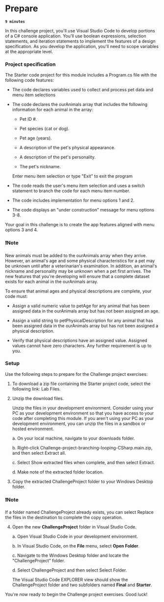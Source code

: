 # Prepare


**`9 minutes`**

In this challenge project, you'll use Visual Studio Code to develop portions of a C# console application. You'll use boolean expressions, selection statements, and iteration statements to implement the features of a design specification. As you develop the application, you'll need to scope variables at the appropriate level.

### Project specification

The Starter code project for this module includes a Program.cs file with the following code features:


- The code declares variables used to collect and process pet data and menu item selections

- The code declares the ourAnimals array that includes the following information for each animal in the array:

    - Pet ID #.
    
    - Pet species (cat or dog).
    
    - Pet age (years).
    
    - A description of the pet's physical appearance.
    
    - A description of the pet's personality.
    
    - The pet's nickname.

    Enter menu item selection or type "Exit" to exit the program

- The code reads the user's menu item selection and uses a switch statement to branch the code for each menu item number.

- The code includes implementation for menu options 1 and 2.

- The code displays an "under construction" message for menu options 3-8.

Your goal in this challenge is to create the app features aligned with menu options 3 and 4.

### ❗Note

New animals must be added to the ourAnimals array when they arrive. However, an animal's age and some physical characteristics for a pet may be unknown until after a veterinarian's examination. In addition, an animal's nickname and personality may be unknown when a pet first arrives. The new features that you're developing will ensure that a complete dataset exists for each animal in the ourAnimals array.

To ensure that animal ages and physical descriptions are complete, your code must:

- Assign a valid numeric value to petAge for any animal that has been assigned data in the ourAnimals array but has not been assigned an age.

- Assign a valid string to petPhysicalDescription for any animal that has been assigned data in the ourAnimals array but has not been assigned a physical description.

- Verify that physical descriptions have an assigned value. Assigned values cannot have zero characters. Any further requirement is up to you.

### Setup

Use the following steps to prepare for the Challenge project exercises:

1. To download a zip file containing the Starter project code, select the following link: Lab Files.

2. Unzip the download files.

    Unzip the files in your development environment. Consider using your PC as your development environment so that you have access to your code after completing this module. If you aren't using your PC as your development environment, you can unzip the files in a sandbox or hosted environment.

    a. On your local machine, navigate to your downloads folder.
    
    b. Right-click Challenge-project-branching-looping-CSharp.main.zip, and then select Extract all.
    
    c. Select Show extracted files when complete, and then select Extract.
    
    d. Make note of the extracted folder location.

3. Copy the extracted ChallengeProject folder to your Windows Desktop folder.

### ❗Note

If a folder named ChallengeProject already exists, you can select Replace the files in the destination to complete the copy operation.

4. Open the new **ChallengeProject** folder in Visual Studio Code.

    a. Open Visual Studio Code in your development environment.

    b. In Visual Studio Code, on the **File** menu, select **Open Folder**.

    c. Navigate to the Windows Desktop folder and locate the "ChallengeProject" folder.

    d. Select ChallengeProject and then select Select Folder.

    The Visual Studio Code EXPLORER view should show the ChallengeProject folder and two subfolders named **Final** and **Starter**.

You're now ready to begin the Challenge project exercises. Good luck!